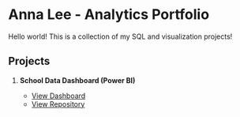 # Anna Lee - Analytics Portfolio
Hello world! This is a collection of my SQL and visualization projects!
## Projects

1. **School Data Dashboard (Power BI)**
   <Interactive dashboard analyzing student performance data>
   - [View Dashboard](link)
   - [View Repository](link)
